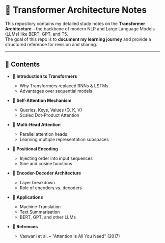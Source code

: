 
# 🧠 Transformer Architecture Notes  

This repository contains my detailed study notes on the **Transformer Architecture** – the backbone of modern NLP and Large Language Models (LLMs) like BERT, GPT, and T5.  
The goal of this repo is to **document my learning journey** and provide a structured reference for revision and sharing.  

---

## 📑 Contents  

- 🔹 **Introduction to Transformers**  
  - Why Transformers replaced RNNs & LSTMs  
  - Advantages over sequential models  

- 🔹 **Self-Attention Mechanism**  
  - Queries, Keys, Values (Q, K, V)  
  - Scaled Dot-Product Attention  

- 🔹 **Multi-Head Attention**  
  - Parallel attention heads  
  - Learning multiple representation subspaces  

- 🔹 **Positional Encoding**  
  - Injecting order into input sequences  
  - Sine and cosine functions  

- 🔹 **Encoder-Decoder Architecture**  
  - Layer breakdown  
  - Role of encoders vs. decoders  

- 🔹 **Applications**  
  - Machine Translation  
  - Text Summarisation  
  - BERT, GPT, and other LLMs

- 🔹 **Refrences**
  - Vaswani et al. – "Attention Is All You Need" (2017)
  
      


